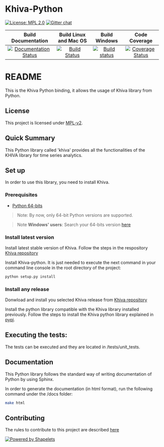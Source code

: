 # Khiva-Python

[![License: MPL 2.0](https://img.shields.io/badge/License-MPL%202.0-brightgreen.svg)](https://github.com/shapelets/khiva-python/blob/master/LICENSE.txt)
[![Gitter chat](https://badges.gitter.im/shapelets-io/Lobby.svg)](https://gitter.im/shapelets-io/khiva-python?utm_source=share-link&utm_medium=link&utm_campaign=share-link)

| Build Documentation                                                                                                                                           | Build Linux and Mac OS                                                                                                                   |  Build Windows                                                                                                                                                                | Code Coverage                                                                                                                                                |
|:-------------------------------------------------------------------------------------------------------------------------------------------------------------:|:----------------------------------------------------------------------------------------------------------------------------------------:|:-----------------------------------------------------------------------------------------------------------------------------------------------------------------------------:|:------------------------------------------------------------------------------------------------------------------------------------------------------------:|
| [![Documentation Status](https://readthedocs.org/projects/khiva-python/badge/?version=latest)](https://khiva-python.readthedocs.io/en/master/?badge=master)   | [![Build Status](https://travis-ci.org/shapelets/khiva-python.svg?branch=master)](https://travis-ci.org/shapelets/khiva-python/branches) | [![Build status](https://ci.appveyor.com/api/projects/status/7f4n5n0iydicfd9p/branch/master?svg=true)](https://ci.appveyor.com/project/shapelets/khiva-python/branch/master)  |[![Coverage Status](https://codecov.io/gh/shapelets/khiva-python/branch/master/graph/badge.svg)](https://codecov.io/gh/shapelets/khiva-python/branch/master)  |

# README #
This is the Khiva Python binding, it allows the usage of Khiva library from Python.

## License
This project is licensed under [MPL-v2](https://www.mozilla.org/en-US/MPL/2.0/). 

## Quick Summary
This Python library called 'khiva' provides all the functionalities of the KHIVA library for time series analytics.

## Set up
In order to use this library, you need to install Khiva.

### Prerequisites
- [Python 64-bits](https://www.python.org/downloads/)

> Note: By now, only 64-bit Python versions are supported.

> Note **Windows' users**: Search your 64-bits version [here](https://www.python.org/downloads/windows/)

### Install latest version
Install latest stable version of Khiva. Follow the steps in the respository [Khiva repository](https://github.com/shapelets/khiva)

Install Khiva-python. It is just needed to execute the next command in your command line console in the root directory of the project:
```bash
python setup.py install
```

### Install any release
Donwload and install you selected Khiva release from [Khiva repository](https://github.com/shapelets/khiva/releases)

Install the python library compatible with the Khiva library installed previously. Follow the steps to install the Khiva python library explained in [pypi](https://pypi.org/project/khiva/).


## Executing the tests:
The tests can be executed and they are located in <project-root-dir>/tests/unit_tests.
 
## Documentation
This Python library follows the standard way of writing documentation of Python by using Sphinx.

In order to generate the documentation (in html format), run the following command under the <project-root-dir>/docs folder:
```bash
make html
```

## Contributing
The rules to contribute to this project are described [here](CONTRIBUTING.md)

[![Powered by Shapelets](https://img.shields.io/badge/powered%20by-Shapelets-orange.svg?style=flat&colorA=E1523D&colorB=007D8A)](https://shapelets.io)
